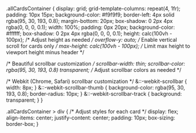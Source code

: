 .allCardsContainer {
  display: grid;
  grid-template-columns: repeat(4, 1fr);
  padding: 10px 15px;
  background-color: #f9f9f9;
  border-left: 4px solid rgba(95, 30, 193, 0.8);
  margin-bottom: 20px;
  box-shadow: 0 2px 4px rgba(0, 0, 0, 0.1);
  width: 100%;
  padding: 0px 20px;
  background-color: #ffffff;
  box-shadow: 0 2px 4px rgba(0, 0, 0, 0.1);
  height: calc(100vh - 100px); /* Adjust height as needed */
  overflow-y: auto; /* Enable vertical scroll for cards only */
  max-height: calc(100vh - 100px); /* Limit max height to viewport height minus header */

  /* Beautiful scrollbar customization */
  scrollbar-width: thin;
  scrollbar-color: rgba(95, 30, 193, 0.8) transparent; /* Adjust scrollbar colors as needed */

  /* Webkit (Chrome, Safari) scrollbar customization */
  &::-webkit-scrollbar {
    width: 8px;
  }
  &::-webkit-scrollbar-thumb {
    background-color: rgba(95, 30, 193, 0.8);
    border-radius: 10px;
  }
  &::-webkit-scrollbar-track {
    background: transparent;
  }
}

.allCardsContainer > div {
  /* Adjust styles for each card */
  display: flex;
  align-items: center;
  justify-content: center;
  padding: 10px;
  box-sizing: border-box;
}
